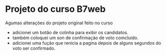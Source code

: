   # Projeto do curso B7web

Agumas alterações do projeto original feito no curso 
+ adicionei um botão de colinha para exibir os candidatos.
+ também coloquei um son de confirmação de voto comcluido.
+ adicionei uma fução que renicia a pagina depois de alguns segundos do voto ser confirmado.




 
